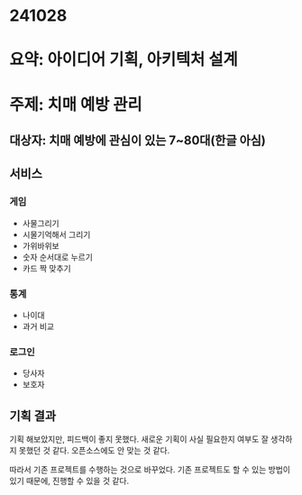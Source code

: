 # 241028

# 요약: 아이디어 기획, 아키텍처 설계

# 주제: 치매 예방 관리

## 대상자: 치매 예방에 관심이 있는 7~80대(한글 아심)

## 서비스

### 게임

- 사물그리기
- 시물기억해서 그리기
- 가위바위보
- 숫자 순서대로 누르기
- 카드 짝 맞추기

### 통계

- 나이대
- 과거 비교

### 로그인

- 당사자
- 보호자

## 기획 결과

기획 해보았지만, 피드백이 좋지 못했다. 새로운 기획이 사실 필요한지 여부도 잘 생각하지 못했던 것 같다. 오픈소스에도 안 맞는 것 같다.

따라서 기존 프로젝트를 수행하는 것으로 바꾸었다. 기존 프로젝트도 할 수 있는 방법이 있기 때문에, 진행할 수 있을 것 같다.
